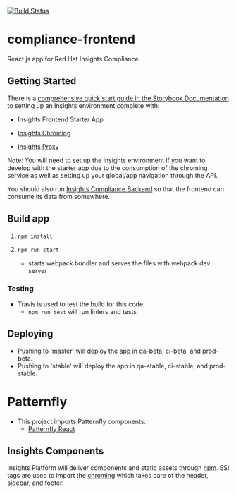 [![Build Status](https://travis-ci.org/RedHatInsights/compliance-frontend.svg?branch=master)](https://travis-ci.org/RedHatInsights/compliance-frontend)

# compliance-frontend

React.js app for Red Hat Insights Compliance.

## Getting Started

There is a [comprehensive quick start guide in the Storybook Documentation](https://github.com/RedHatInsights/insights-frontend-storybook/blob/master/src/docs/welcome/quickStart/DOC.md) to setting up an Insights environment complete with:

- Insights Frontend Starter App

- [Insights Chroming](https://github.com/RedHatInsights/insights-chrome)
- [Insights Proxy](https://github.com/RedHatInsights/insights-proxy)

Note: You will need to set up the Insights environment if you want to develop with the starter app due to the consumption of the chroming service as well as setting up your global/app navigation through the API.

You should also run [Insights Compliance Backend](https://github.com/RedHatInsights/compliance-backend) so that the frontend can consume its data from somewhere.

## Build app

1. ```npm install```

2. ```npm run start```
    - starts webpack bundler and serves the files with webpack dev server

### Testing

- Travis is used to test the build for this code.
  - `npm run test` will run linters and tests

## Deploying

- Pushing to 'master' will deploy the app in qa-beta, ci-beta, and prod-beta.
- Pushing to 'stable' will deploy the app in qa-stable, ci-stable, and prod-stable.

# Patternfly

- This project imports Patternfly components:
  - [Patternfly React](https://github.com/patternfly/patternfly-react)

## Insights Components

Insights Platform will deliver components and static assets through [npm](https://www.npmjs.com/package/@red-hat-insights/insights-frontend-components). ESI tags are used to import the [chroming](https://github.com/RedHatInsights/insights-chrome) which takes care of the header, sidebar, and footer.
